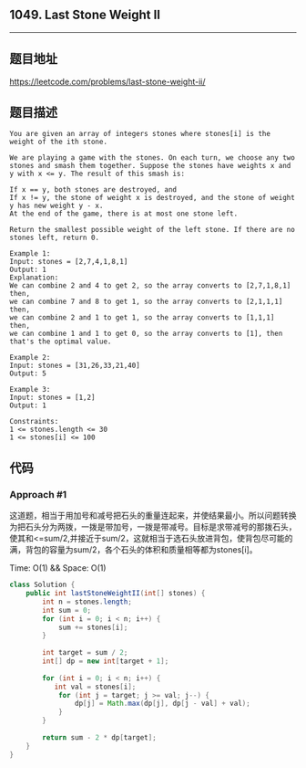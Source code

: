 ## 1049. Last Stone Weight II

----
## 题目地址

https://leetcode.com/problems/last-stone-weight-ii/

## 题目描述
```
You are given an array of integers stones where stones[i] is the weight of the ith stone.

We are playing a game with the stones. On each turn, we choose any two stones and smash them together. Suppose the stones have weights x and y with x <= y. The result of this smash is:

If x == y, both stones are destroyed, and
If x != y, the stone of weight x is destroyed, and the stone of weight y has new weight y - x.
At the end of the game, there is at most one stone left.

Return the smallest possible weight of the left stone. If there are no stones left, return 0.

Example 1:
Input: stones = [2,7,4,1,8,1]
Output: 1
Explanation:
We can combine 2 and 4 to get 2, so the array converts to [2,7,1,8,1] then,
we can combine 7 and 8 to get 1, so the array converts to [2,1,1,1] then,
we can combine 2 and 1 to get 1, so the array converts to [1,1,1] then,
we can combine 1 and 1 to get 0, so the array converts to [1], then that's the optimal value.

Example 2:
Input: stones = [31,26,33,21,40]
Output: 5

Example 3:
Input: stones = [1,2]
Output: 1
 
Constraints:
1 <= stones.length <= 30
1 <= stones[i] <= 100
```

## 代码

### Approach #1 

这道题，相当于用加号和减号把石头的重量连起来，并使结果最小。所以问题转换为把石头分为两拨，一拨是带加号，一拨是带减号。目标是求带减号的那拨石头，使其和<=sum/2,并接近于sum/2，这就相当于选石头放进背包，使背包尽可能的满，背包的容量为sum/2，各个石头的体积和质量相等都为stones[i]。

Time: O(1) && Space: O(1)

```java
class Solution {
    public int lastStoneWeightII(int[] stones) {
        int n = stones.length;
        int sum = 0;
        for (int i = 0; i < n; i++) {
            sum += stones[i];
        }
        
        int target = sum / 2;
        int[] dp = new int[target + 1];
        
        for (int i = 0; i < n; i++) {
           int val = stones[i];
            for (int j = target; j >= val; j--) {
                dp[j] = Math.max(dp[j], dp[j - val] + val);
            }
        }
        
        return sum - 2 * dp[target];
    }
}
```















